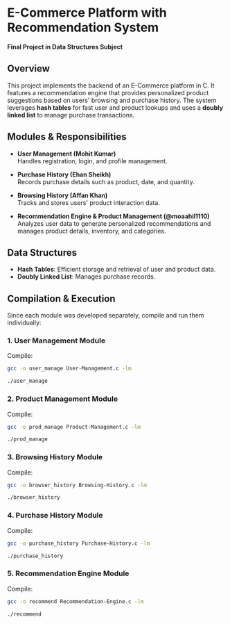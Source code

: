 # E-Commerce Platform with Recommendation System
**Final Project in Data Structures Subject**
## Overview

This project implements the backend of an E-Commerce platform in C. It features a recommendation engine that provides personalized product suggestions based on users' browsing and purchase history. The system leverages **hash tables** for fast user and product lookups and uses a **doubly linked list** to manage purchase transactions.

## Modules & Responsibilities

- **User Management (Mohit Kumar)**  
  Handles registration, login, and profile management.
  
- **Purchase History (Ehan Sheikh)**  
  Records purchase details such as product, date, and quantity.
  
- **Browsing History (Affan Khan)**  
  Tracks and stores users' product interaction data.
  
- **Recommendation Engine & Product Management (@moaahil1110)**  
  Analyzes user data to generate personalized recommendations and manages product details, inventory, and categories.

## Data Structures

- **Hash Tables**: Efficient storage and retrieval of user and product data.
- **Doubly Linked List**: Manages purchase records.

## Compilation & Execution

Since each module was developed separately, compile and run them individually:

### 1. User Management Module
Compile:
```sh
gcc -o user_manage User-Management.c -lm
```
```sh
./user_manage
```
### 2. Product Management Module
Compile:
```sh
gcc -o prod_manage Product-Management.c -lm
```
```sh
./prod_manage
```
### 3. Browsing History Module
Compile:
```sh
gcc -o browser_history Browsing-History.c -lm
```
```sh
./browser_history
```

### 4. Purchase History Module
Compile:
```sh
gcc -o purchase_history Purchase-History.c -lm
```
```sh
./purchase_history
```
### 5. Recommendation Engine Module
Compile:
```sh
gcc -o recommend Recommendation-Engine.c -lm
```
```sh
./recommend
```

